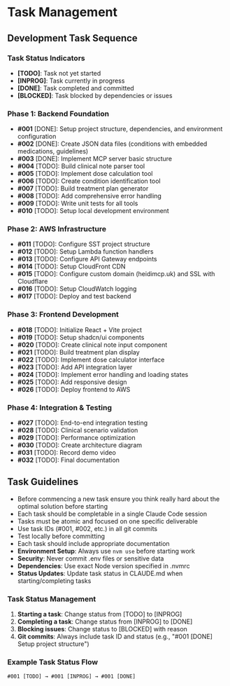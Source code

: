 # Task Management

## Development Task Sequence

### Task Status Indicators

- **[TODO]**: Task not yet started
- **[INPROG]**: Task currently in progress
- **[DONE]**: Task completed and committed
- **[BLOCKED]**: Task blocked by dependencies or issues

### Phase 1: Backend Foundation

- **#001** [DONE]: Setup project structure, dependencies, and environment configuration
- **#002** [DONE]: Create JSON data files (conditions with embedded medications, guidelines)
- **#003** [DONE]: Implement MCP server basic structure
- **#004** [TODO]: Build clinical note parser tool
- **#005** [TODO]: Implement dose calculation tool
- **#006** [TODO]: Create condition identification tool
- **#007** [TODO]: Build treatment plan generator
- **#008** [TODO]: Add comprehensive error handling
- **#009** [TODO]: Write unit tests for all tools
- **#010** [TODO]: Setup local development environment

### Phase 2: AWS Infrastructure

- **#011** [TODO]: Configure SST project structure
- **#012** [TODO]: Setup Lambda function handlers
- **#013** [TODO]: Configure API Gateway endpoints
- **#014** [TODO]: Setup CloudFront CDN
- **#015** [TODO]: Configure custom domain (heidimcp.uk) and SSL with Cloudflare
- **#016** [TODO]: Setup CloudWatch logging
- **#017** [TODO]: Deploy and test backend

### Phase 3: Frontend Development

- **#018** [TODO]: Initialize React + Vite project
- **#019** [TODO]: Setup shadcn/ui components
- **#020** [TODO]: Create clinical note input component
- **#021** [TODO]: Build treatment plan display
- **#022** [TODO]: Implement dose calculator interface
- **#023** [TODO]: Add API integration layer
- **#024** [TODO]: Implement error handling and loading states
- **#025** [TODO]: Add responsive design
- **#026** [TODO]: Deploy frontend to AWS

### Phase 4: Integration & Testing

- **#027** [TODO]: End-to-end integration testing
- **#028** [TODO]: Clinical scenario validation
- **#029** [TODO]: Performance optimization
- **#030** [TODO]: Create architecture diagram
- **#031** [TODO]: Record demo video
- **#032** [TODO]: Final documentation

## Task Guidelines

- Before commencing a new task ensure you think really hard about the optimal solution before starting
- Each task should be completable in a single Claude Code session
- Tasks must be atomic and focused on one specific deliverable
- Use task IDs (#001, #002, etc.) in all git commits
- Test locally before committing
- Each task should include appropriate documentation
- **Environment Setup**: Always use `nvm use` before starting work
- **Security**: Never commit .env files or sensitive data
- **Dependencies**: Use exact Node version specified in .nvmrc
- **Status Updates**: Update task status in CLAUDE.md when starting/completing tasks

### Task Status Management

1. **Starting a task**: Change status from [TODO] to [INPROG]
2. **Completing a task**: Change status from [INPROG] to [DONE]
3. **Blocking issues**: Change status to [BLOCKED] with reason
4. **Git commits**: Always include task ID and status (e.g., "#001 [DONE] Setup project structure")

### Example Task Status Flow

```
#001 [TODO] → #001 [INPROG] → #001 [DONE]
```
